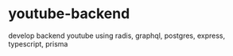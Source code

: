 # youtube-backend
develop backend youtube using radis, graphql, postgres, express, typescript, prisma 
